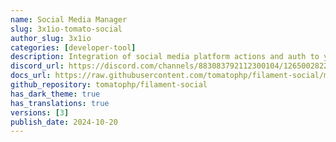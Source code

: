 ```yaml
---
name: Social Media Manager
slug: 3x1io-tomato-social
author_slug: 3x1io
categories: [developer-tool]
description: Integration of social media platform actions and auth to your panel
discord_url: https://discord.com/channels/883083792112300104/1265002822605344871
docs_url: https://raw.githubusercontent.com/tomatophp/filament-social/master/README.md
github_repository: tomatophp/filament-social
has_dark_theme: true
has_translations: true
versions: [3]
publish_date: 2024-10-20
---
```

